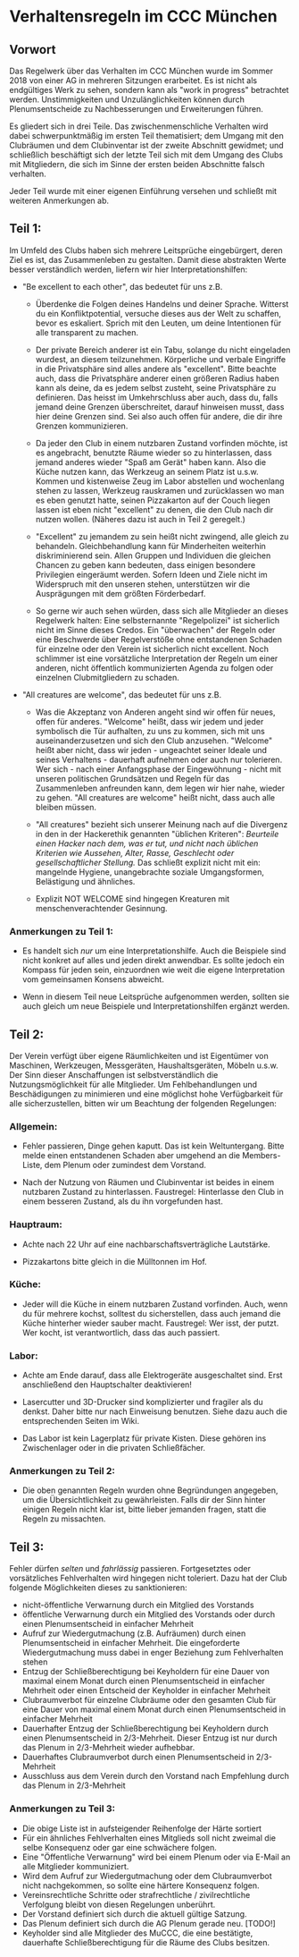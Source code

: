 # Verhaltensregeln im CCC München

## Vorwort

Das Regelwerk über das Verhalten im CCC München wurde im Sommer 2018 von einer
AG in mehreren Sitzungen erarbeitet. Es ist nicht als endgültiges Werk zu sehen,
sondern kann als "work in progress" betrachtet werden. Unstimmigkeiten und
Unzulänglichkeiten können durch Plenumsentscheide zu Nachbesserungen und
Erweiterungen führen.

Es gliedert sich in drei Teile. Das zwischenmenschliche Verhalten wird dabei
schwerpunktmäßig im ersten Teil thematisiert; dem Umgang mit den Clubräumen und
dem Clubinventar ist der zweite Abschnitt gewidmet; und schließlich beschäftigt 
sich der letzte Teil sich mit dem Umgang des Clubs mit Mitgliedern, die sich im 
Sinne der ersten beiden Abschnitte falsch verhalten.

Jeder Teil wurde mit einer eigenen Einführung versehen und schließt mit weiteren
Anmerkungen ab.

## Teil 1:

Im Umfeld des Clubs haben sich mehrere Leitsprüche eingebürgert, deren Ziel es
ist, das Zusammenleben zu gestalten.  Damit diese abstrakten Werte besser 
verständlich werden, liefern wir hier Interpretationshilfen:

  - "Be excellent to each other", das bedeutet für uns z.B. 

    - Überdenke die Folgen deines Handelns und deiner Sprache. Witterst du ein
    Konfliktpotential, versuche dieses aus der Welt zu schaffen, bevor es
    eskaliert. Sprich mit den Leuten, um deine Intentionen für alle transparent 
    zu machen.

    - Der private Bereich anderer ist ein Tabu, solange du nicht eingeladen 
    wurdest, an diesem teilzunehmen. Körperliche und verbale Eingriffe in die 
    Privatsphäre sind alles andere als "excellent". Bitte beachte auch, dass
    die Privatsphäre anderer einen größeren Radius haben kann als deine, da es
    jedem selbst zusteht, seine Privatsphäre zu definieren. Das heisst im
    Umkehrschluss aber auch, dass du, falls jemand deine Grenzen überschreitet,
    darauf hinweisen musst, dass hier deine Grenzen sind. Sei also auch offen 
    für andere, die dir ihre Grenzen kommunizieren.

    - Da jeder den Club in einem nutzbaren Zustand vorfinden möchte, ist es
    angebracht, benutzte Räume wieder so zu hinterlassen, dass jemand anderes
    wieder "Spaß am Gerät" haben kann. Also die Küche nutzen kann, das Werkzeug
    an seinem Platz ist u.s.w. Kommen und kistenweise Zeug im Labor abstellen
    und wochenlang stehen zu lassen, Werkzeug rauskramen und zurücklassen wo man
    es eben genutzt hatte, seinen Pizzakarton auf der Couch liegen lassen ist
    eben nicht "excellent" zu denen, die den Club nach dir nutzen wollen. 
    (Näheres dazu ist auch in Teil 2 geregelt.)

    - "Excellent" zu jemandem zu sein heißt nicht zwingend, alle gleich zu
    behandeln. Gleichbehandlung kann für Minderheiten weiterhin diskriminierend
    sein. Allen Gruppen und Individuen die gleichen Chancen zu geben kann 
    bedeuten, dass einigen besondere Privilegien eingeräumt werden. Sofern 
    Ideen und Ziele nicht im Widerspruch mit den unseren stehen, 
    unterstützen wir die Ausprägungen mit dem größten Förderbedarf.

    - So gerne wir auch sehen würden, dass sich alle Mitglieder an dieses
    Regelwerk halten: Eine selbsternannte "Regelpolizei" ist sicherlich nicht im
    Sinne dieses Credos. Ein "überwachen" der Regeln oder eine Beschwerde über
    Regelverstöße ohne entstandenen Schaden für einzelne oder den Verein ist
    sicherlich nicht excellent. Noch schlimmer ist eine vorsätzliche
    Interpretation der Regeln um einer anderen, nicht öffentlich kommunizierten
    Agenda zu folgen oder einzelnen Clubmitgliedern zu schaden.

  - "All creatures are welcome", das bedeutet für uns z.B. 

    - Was die Akzeptanz von Anderen angeht sind wir offen für neues, offen für
    anderes. "Welcome" heißt, dass wir jedem und jeder symbolisch die Tür
    aufhalten, zu uns zu kommen, sich mit uns auseinanderzusetzen und sich den
    Club anzusehen. "Welcome" heißt aber nicht, dass wir jeden - ungeachtet
    seiner Ideale und seines Verhaltens - dauerhaft aufnehmen oder auch nur
    tolerieren. Wer sich - nach einer Anfangsphase der Eingewöhnung - nicht mit
    unseren politischen Grundsätzen und Regeln für das Zusammenleben anfreunden
    kann, dem legen wir hier nahe, wieder zu gehen. "All creatures are welcome" 
    heißt nicht, dass auch alle bleiben müssen. 

    - "All creatures" bezieht sich unserer Meinung nach auf die Divergenz in den
    in der Hackerethik genannten "üblichen Kriteren": *Beurteile einen Hacker
    nach dem, was er tut, und nicht nach üblichen Kriterien wie Aussehen, Alter,
    Rasse, Geschlecht oder gesellschaftlicher Stellung.* Das schließt explizit
    nicht mit ein: mangelnde Hygiene, unangebrachte soziale Umgangsformen, 
    Belästigung und ähnliches.

    - Explizit NOT WELCOME sind hingegen Kreaturen mit menschenverachtender
    Gesinnung.

### Anmerkungen zu Teil 1:

  - Es handelt sich *nur* um eine Interpretationshilfe. Auch die Beispiele sind
  nicht konkret auf alles und jeden direkt anwendbar. Es sollte jedoch ein
  Kompass für jeden sein, einzuordnen wie weit die eigene Interpretation vom
  gemeinsamen Konsens abweicht. 

  - Wenn in diesem Teil neue Leitsprüche aufgenommen werden, sollten sie auch
  gleich um neue Beispiele und Interpretationshilfen ergänzt werden.

## Teil 2:

Der Verein verfügt über eigene Räumlichkeiten und ist Eigentümer von 
Maschinen, Werkzeugen, Messgeräten, Haushaltsgeräten, Möbeln u.s.w. Der Sinn
dieser Anschaffungen ist selbstverständlich die Nutzungsmöglichkeit für alle
Mitglieder. Um Fehlbehandlungen und Beschädigungen zu minimieren und eine
möglichst hohe Verfügbarkeit für alle sicherzustellen, bitten wir um Beachtung
der folgenden Regelungen:

### Allgemein:

  - Fehler passieren, Dinge gehen kaputt. Das ist kein Weltuntergang. Bitte
  melde einen entstandenen Schaden aber umgehend an die Members-Liste, dem
  Plenum oder zumindest dem Vorstand.

  - Nach der Nutzung von Räumen und Clubinventar ist beides in einem nutzbaren
  Zustand zu hinterlassen. Faustregel: Hinterlasse den Club in einem besseren
  Zustand, als du ihn vorgefunden hast.

### Hauptraum:

  - Achte nach 22 Uhr auf eine nachbarschaftsverträgliche Lautstärke.

  - Pizzakartons bitte gleich in die Mülltonnen im Hof.

### Küche:

  - Jeder will die Küche in einem nutzbaren Zustand vorfinden. Auch, wenn du für
  mehrere kochst, solltest du sicherstellen, dass auch jemand die Küche
  hinterher wieder sauber macht. Faustregel: Wer isst, der putzt. Wer kocht, ist
  verantwortlich, dass das auch passiert.

### Labor:

  - Achte am Ende darauf, dass alle Elektrogeräte ausgeschaltet sind. Erst
  anschließend den Hauptschalter deaktivieren!

  - Lasercutter und 3D-Drucker sind komplizierter und fragiler als du denkst.
  Daher bitte nur nach Einweisung benutzen. Siehe dazu auch die entsprechenden
  Seiten im Wiki.

  - Das Labor ist kein Lagerplatz für private Kisten. Diese gehören ins
  Zwischenlager oder in die privaten Schließfächer.

### Anmerkungen zu Teil 2:
  - Die oben genannten Regeln wurden ohne Begründungen angegeben, um die
  Übersichtlichkeit zu gewährleisten. Falls dir der Sinn hinter einigen Regeln
  nicht klar ist, bitte lieber jemanden fragen, statt die Regeln zu missachten.

## Teil 3:

Fehler dürfen *selten* und *fahrlässig* passieren. Fortgesetztes oder 
vorsätzliches Fehlverhalten wird hingegen nicht toleriert. Dazu hat der Club 
folgende Möglichkeiten dieses zu sanktionieren:

  * nicht-öffentliche Verwarnung durch ein Mitglied des Vorstands
  * öffentliche Verwarnung durch ein Mitglied des Vorstands oder durch einen
  Plenumsentscheid in einfacher Mehrheit
  * Aufruf zur Wiedergutmachung (z.B. Aufräumen) durch einen Plenumsentscheid in
  einfacher Mehrheit. Die eingeforderte Wiedergutmachung muss dabei in enger
  Beziehung zum Fehlverhalten stehen
  * Entzug der Schließberechtigung bei Keyholdern für eine Dauer von maximal
  einem Monat durch einen Plenumsentscheid in einfacher Mehrheit oder einen
  Entscheid der Keyholder in einfacher Mehrheit
  * Clubraumverbot für einzelne Clubräume oder den gesamten Club für eine 
  Dauer von maximal einem Monat durch einen Plenumsentscheid in einfacher 
  Mehrheit
  * Dauerhafter Entzug der Schließberechtigung bei Keyholdern durch einen
  Plenumsentscheid in 2/3-Mehrheit. Dieser Entzug ist nur durch das Plenum
  in 2/3-Mehrheit wieder aufhebbar.
  * Dauerhaftes Clubraumverbot durch einen Plenumsentscheid in 2/3-Mehrheit
  * Ausschluss aus dem Verein durch den Vorstand nach Empfehlung durch das 
  Plenum in 2/3-Mehrheit

### Anmerkungen zu Teil 3:
  - Die obige Liste ist in aufsteigender Reihenfolge der Härte sortiert
  - Für ein ähnliches Fehlverhalten eines Mitglieds soll nicht zweimal die 
  selbe Konsequenz oder gar eine schwächere folgen.
  - Eine "Öffentliche Verwarnung" wird bei einem Plenum oder via E-Mail 
  an alle Mitglieder kommuniziert.
  - Wird dem Aufruf zur Wiedergutmachung oder dem Clubraumverbot nicht 
  nachgekommen, so sollte eine härtere Konsequenz folgen.
  - Vereinsrechtliche Schritte oder strafrechtliche / zivilrechtliche 
  Verfolgung bleibt von diesen Regelungen unberührt.
  - Der Vorstand definiert sich durch die aktuell gültige Satzung.
  - Das Plenum definiert sich durch die AG Plenum gerade neu. [TODO!]
  - Keyholder sind alle Mitglieder des MuCCC, die eine bestätigte,
  dauerhafte Schließberechtigung für die Räume des Clubs besitzen.
